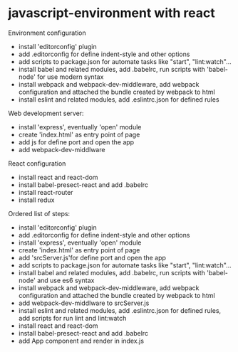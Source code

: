 # javascript-environment with react

Environment configuration
- install 'editorconfig' plugin
- add .editorconfig for define indent-style and other options
- add scripts to package.json for automate tasks like "start", "lint:watch"...
- install babel and related modules, add .babelrc, run scripts with 'babel-node' for use modern syntax
- install webpack and webpack-dev-middleware, add webpack configuration and attached the bundle created by webpack to html
- install eslint and related modules, add .eslintrc.json for defined rules 

Web development server:
- install 'express', eventually 'open' module
- create 'index.html' as entry point of page
- add js for define port and open the app
- add webpack-dev-middlware 

React configuration
- install react and react-dom
- install babel-presect-react and add .babelrc 
- install react-router
- install redux

Ordered list of steps:
- install 'editorconfig' plugin
- add .editorconfig for define indent-style and other options
- install 'express', eventually 'open' module
- create 'index.html' as entry point of page
- add 'srcServer.js'for define port and open the app 
- add scripts to package.json for automate tasks like "start", "lint:watch"...
- install babel and related modules, add .babelrc, run scripts with 'babel-node' and use es6 syntax
- install webpack and webpack-dev-middleware, add webpack configuration and attached the bundle created by webpack to html
- add webpack-dev-middlware to srcServer.js
- install eslint and related modules, add .eslintrc.json for defined rules, add scripts for run lint and lint:watch
- install react and react-dom
- install babel-presect-react and add .babelrc 
- add App component and render in index.js
